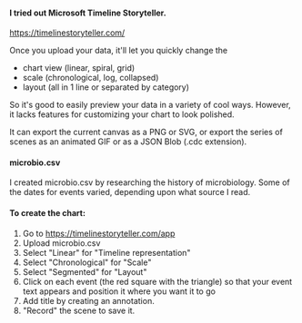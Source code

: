#### I tried out Microsoft Timeline Storyteller. 
https://timelinestoryteller.com/

Once you upload your data, it'll let you quickly change the
* chart view (linear, spiral, grid)
* scale (chronological, log, collapsed)
* layout (all in 1 line or separated by category)

So it's good to easily preview your data in a variety of cool ways.
However, it lacks features for customizing your chart to look polished.

It can export the current canvas as a PNG or SVG, or export the series of scenes as an animated GIF or as a JSON Blob (.cdc extension).



#### microbio.csv

I created microbio.csv by researching the history of microbiology.
Some of the dates for events varied, depending upon what source I read.


#### To create the chart:
1) Go to https://timelinestoryteller.com/app
2) Upload microbio.csv
3) Select "Linear" for "Timeline representation"
4) Select "Chronological" for "Scale"
5) Select "Segmented" for "Layout"
6) Click on each event (the red square with the triangle) 
   so that your event text appears and position it where you want it to go
7) Add title by creating an annotation.
8) "Record" the scene to save it.
